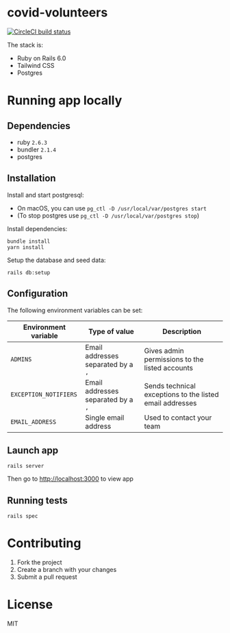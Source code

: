 # covid-volunteers

[![CircleCI build status](https://img.shields.io/cirrus/github/helpwithcovid/covid-volunteers?style=plastic)](https://circleci.com/gh/helpwithcovid/covid-volunteers)


The stack is:

- Ruby on Rails 6.0
- Tailwind CSS
- Postgres

# Running app locally

## Dependencies

- ruby `2.6.3`
- bundler `2.1.4`
- postgres

## Installation

Install and start postgresql:
- On macOS, you can use `pg_ctl -D /usr/local/var/postgres start`
- (To stop postgres use `pg_ctl -D /usr/local/var/postgres stop`)

Install dependencies:

```
bundle install
yarn install
```

Setup the database and seed data:

```
rails db:setup
```

## Configuration

The following environment variables can be set:

| Environment variable  | Type of value                      | Description                                              |
|-----------------------|------------------------------------|----------------------------------------------------------|
| `ADMINS`              | Email addresses separated by a `,` | Gives admin permissions to the listed accounts           |
| `EXCEPTION_NOTIFIERS` | Email addresses separated by a `,` | Sends technical exceptions to the listed email addresses |
| `EMAIL_ADDRESS`       | Single email address               | Used to contact your team                                |

## Launch app

```
rails server
```

Then go to [http://localhost:3000](http://localhost:3000) to view app

## Running tests

```
rails spec
```

# Contributing


1. Fork the project
1. Create a branch with your changes
1. Submit a pull request

# License

MIT
